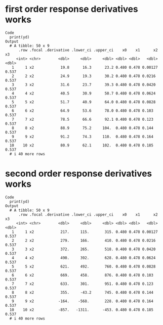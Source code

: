 # first order response derivatives works

    Code
      print(yd)
    Output
      # A tibble: 50 x 9
          .row .focal .derivative .lower_ci .upper_ci    x0    x1      x2    x3
         <int> <chr>        <dbl>     <dbl>     <dbl> <dbl> <dbl>   <dbl> <dbl>
       1     1 x2            19.8      16.3      23.2 0.480 0.478 0.00127 0.537
       2     2 x2            24.9      19.3      30.2 0.480 0.478 0.0216  0.537
       3     3 x2            31.6      23.7      39.3 0.480 0.478 0.0420  0.537
       4     4 x2            40.5      30.9      50.7 0.480 0.478 0.0624  0.537
       5     5 x2            51.7      40.9      64.0 0.480 0.478 0.0828  0.537
       6     6 x2            64.9      53.6      78.0 0.480 0.478 0.103   0.537
       7     7 x2            78.5      66.6      92.1 0.480 0.478 0.123   0.537
       8     8 x2            88.9      75.2     104.  0.480 0.478 0.144   0.537
       9     9 x2            91.2      74.3     110.  0.480 0.478 0.164   0.537
      10    10 x2            80.9      62.1     102.  0.480 0.478 0.185   0.537
      # i 40 more rows

# second order response derivatives works

    Code
      print(yd)
    Output
      # A tibble: 50 x 9
          .row .focal .derivative .lower_ci .upper_ci    x0    x1      x2    x3
         <int> <chr>        <dbl>     <dbl>     <dbl> <dbl> <dbl>   <dbl> <dbl>
       1     1 x2            217.     115.       315. 0.480 0.478 0.00127 0.537
       2     2 x2            279.     166.       410. 0.480 0.478 0.0216  0.537
       3     3 x2            372.     265.       518. 0.480 0.478 0.0420  0.537
       4     4 x2            490.     392.       628. 0.480 0.478 0.0624  0.537
       5     5 x2            621.     492.       760. 0.480 0.478 0.0828  0.537
       6     6 x2            669.     458.       876. 0.480 0.478 0.103   0.537
       7     7 x2            633.     301.       951. 0.480 0.478 0.123   0.537
       8     8 x2            355.     -43.2      745. 0.480 0.478 0.144   0.537
       9     9 x2           -164.    -568.       228. 0.480 0.478 0.164   0.537
      10    10 x2           -857.   -1311.      -453. 0.480 0.478 0.185   0.537
      # i 40 more rows

